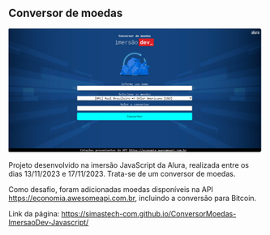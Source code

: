 ## Conversor de moedas

<img src="https://github.com/simastech-com/ConversorMoedas-ImersaoDev-Javascript/blob/main/img/splash.png" width="500">

Projeto desenvolvido na imersão JavaScript da Alura, realizada entre os dias 13/11/2023 e 17/11/2023. Trata-se de um conversor de moedas.

Como desafio, foram adicionadas moedas disponíveis na API https://economia.awesomeapi.com.br, incluindo a conversão para Bitcoin.

Link da página: https://simastech-com.github.io/ConversorMoedas-ImersaoDev-Javascript/